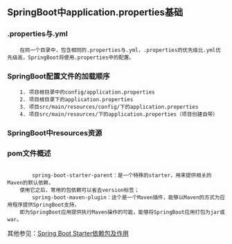 ## SpringBoot中application.properties基础

### .properties与.yml
```text
    在同一个目录中，包含相同的.properties与.yml，.properties的优先级比.yml优先级高，SpringBoot将使用.properties中的配置。
```

### SpringBoot配置文件的加载顺序

```text
    1. 项目根目录中的config/application.properties
    2. 项目根目录下的application.properties
    3. 项目src/main/resources/config/下的application.properties
    4. 项目src/main/resources/下的application.properties（项目创建自带）
```

### SpringBoot中resources资源


### pom文件概述
```text
    
        spring-boot-starter-parent：是一个特殊的starter，用来提供相关的Maven的默认依赖，
    使用它之后，常用的包依赖可以省去version标签；
        spring-boot-maven-plugin：这个是一个Maven插件，能够以Maven的方式为应用程序提供SpringBoot支持，
    即为SpringBoot应用提供执行Maven操作的可能，能够将SpringBoot应用打包为jar或war。
```
其他参见：[Spring Boot Starter依赖包及作用 ](http://note.youdao.com/noteshare?id=7fcd1efd9d83eb271748b7e0d7fc3051&sub=73D9C40C38E249939BE802FD11B252EB) 